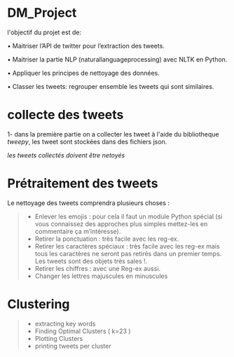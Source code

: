 # DM_Project
l'objectif du projet est de: 

• Maitriser l’API de twitter pour l’extraction des tweets.

• Maitriser la partie NLP (naturallanguageprocessing) avec NLTK en Python.

• Appliquer les principes de nettoyage des données.

• Classer les tweets: regrouper ensemble les tweets qui sont similaires.

# collecte des tweets

1- dans la première partie on a collecter les tweet à l'aide du bibliotheque *tweepy*, les tweet sont stockées dans des fichiers json.

*les tweets collectés doivent être netoyés*

# Prétraitement des tweets
Le nettoyage des tweets comprendra plusieurs choses :

> - Enlever les emojis : pour cela il faut un module Python spécial (si vous connaissez des approches plus simples mettez-les en commentaire ça m’intéresse).
> - Retirer la ponctuation : très facile avec les reg-ex.
> - Retirer les caractères spéciaux : très facile avec les reg-ex mais tous les caractères ne seront pas retirés dans un premier temps. Les tweets sont des objets très sales !.
> - Retirer les chiffres : avec une Reg-ex aussi.
> - Changer les lettres majuscules en minuscules


# Clustering

> - extracting key words
> - Finding Optimal Clusters ( k=23 )
> - Plotting Clusters
> - printing tweets per cluster

